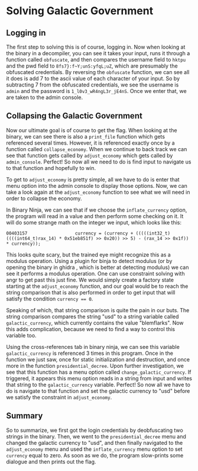 # Solving Galactic Government

## Logging in
The first step to solving this is of course, logging in. Now when looking at the binary in a decompiler, you can see it takes your input, runs it through a function
called `obfuscate`, and then compares the username field to `hktpu` and the pwd field to `8fs7}:f~Y;unS:yfqL;uZ`, which are presumably the obfuscated credentials.
By reversing the `obfuscate` function, we can see all it does is add 7 to the ascii value of each character of your input. So by subtracting 7 from the obfuscated
credentials, we see the username is `admin` and the password is `1_l0v3_wR4ngL3r_jE4nS`. Once we enter that, we are taken to the admin console.

## Collapsing the Galactic Government
Now our ultimate goal is of course to get the flag. When looking at the binary, we can see there is also a `print_file` function which gets referenced several times.
However, it is referenced exactly once by a function called `collapse_economy`. When we continue to back track we can see that function gets called by `adjust_economy`
which gets called by `admin_console`. Perfect! So now all we need to do is find input to navigate us to that function and hopefully to win. 

To get to `adjust_economy` is pretty simple, all we have to do is enter that menu option into the admin console to display those options. Now, we can take a look again
at the `adjust_economy` function to see what we will need in order to collapse the economy.

In Binary Ninja, we can see that if we choose the `inflate_currency` option, the program will read in a value and then perform some checking on it. It will do some
strange math on the integer we input, which looks like this:
```
00403157                  currency = (currency + (((((int32_t)((((int64_t)rax_14) * 0x51eb851f) >> 0x20)) >> 5) - (rax_14 >> 0x1f)) * currency));
```
This looks quite scary, but the trained eye might recognize this as a modulus operation. Using a plugin for binja to detect modulus (or by opening the binary in ghidra
, which is better at detecting modulus) we can see it performs a modulus operation. One can use constraint solving with angr to get past this just fine. We would simply
create a factory state starting at the `adjust_economy` function, and our goal would be to reach the string comparison that is also performed in order to get input
that will satisfy the condition `currency == 0`.

Speaking of which, that string comparison is quite the pain in our buts. The string comparison compares the string "usd" to a string variable called `galactic_currency`, which
currently contains the value "blemflarks". Now this adds complication, because we need to find a way to control this variable too. 

Using the cross-references tab in binary ninja, we can see this variable `galactic_currency` is referenced 3 times in this program. Once in the function we just saw, once
for static initialization and destruction, and once more in the function `presidential_decree`. Upon further investigation, we see that this function has a menu option
called `change_galactic_currency`. If triggered, it appears this menu option reads in a string from input and writes that string to the `galactic_currency` variable. Perfect!
So now all we have to do is navigate to that function and set the galactic currency to "usd" before we satisfy the constraint in `adjust_economy`.

## Summary
So to summarize, we first got the login credentials by deobfuscating two strings in the binary. Then, we went to the `presidential_decree` menu and changed the galactic
currency to "usd", and then finally navigated to the `adjust_economy` menu and used the `inflate_currency` menu option to set `currency` equal to zero. As soon as we do,
the program slow-prints some dialogue and then prints out the flag.
